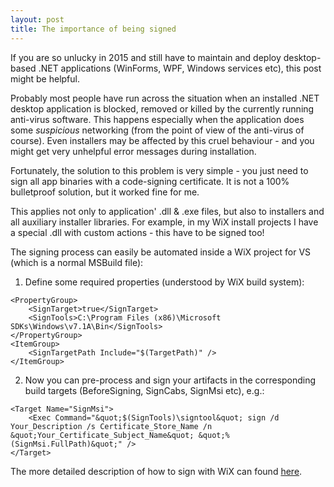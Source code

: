 ```yaml
---
layout: post
title: The importance of being signed
---
```


If you are so unlucky in 2015 and still have to maintain and deploy desktop-based .NET applications (WinForms, WPF, Windows services etc), this post might be helpful.

Probably most people have run across the situation when an installed .NET desktop application is blocked, removed or killed by the currently running anti-virus software. This happens especially when the application does some *suspicious* networking (from the point of view of the anti-virus of course).
Even installers may be affected by this cruel behaviour - and you might get very unhelpful error messages during installation.

Fortunately, the solution to this problem is very simple - you just need to sign all app binaries with a code-signing certificate. It is not a 100% bulletproof solution, but it worked fine for me.

This applies not only to application' .dll & .exe files, but also to installers and all auxiliary installer libraries.
For example, in my WiX install projects I have a special .dll with custom actions - this have to be signed too!

The signing process can easily be automated inside a WiX project for VS (which is a normal MSBuild file):

1. Define some required properties (understood by WiX build system):

```
<PropertyGroup>
    <SignTarget>true</SignTarget>
    <SignTools>C:\Program Files (x86)\Microsoft SDKs\Windows\v7.1A\Bin</SignTools>
</PropertyGroup>
<ItemGroup>
    <SignTargetPath Include="$(TargetPath)" />
</ItemGroup>
```

2. Now you can pre-process and sign your artifacts in the corresponding build targets (BeforeSigning, SignCabs, SignMsi etc), e.g.:

```
<Target Name="SignMsi">
    <Exec Command="&quot;$(SignTools)\signtool&quot; sign /d Your_Description /s Certificate_Store_Name /n &quot;Your_Certificate_Subject_Name&quot; &quot;%(SignMsi.FullPath)&quot;" />
</Target>
```

The more detailed description of how to sign with WiX can found [here](http://wixtoolset.org/documentation/manual/v3/overview/insignia.html).
